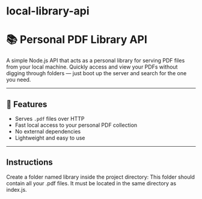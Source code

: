 # local-library-api
# 📚 Personal PDF Library API

A simple Node.js API that acts as a personal library for serving PDF files from your local machine. Quickly access and view your PDFs without digging through folders — just boot up the server and search for the one you need.

---

## 🔧 Features

- Serves `.pdf` files over HTTP
- Fast local access to your personal PDF collection
- No external dependencies
- Lightweight and easy to use

---

## Instructions

Create a folder named library inside the project directory:
This folder should contain all your .pdf files.
It must be located in the same directory as index.js.
